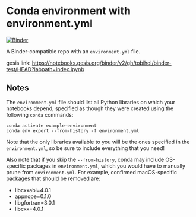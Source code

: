 # Conda environment with environment.yml

<!-- [![Binder](http://mybinder.org/badge_logo.svg)](http://mybinder.org/v2/gh/tobihol/binder-test/HEAD?filepath=index.ipynb) -->
[![Binder](https://mybinder.org/badge_logo.svg)](https://mybinder.org/v2/gh/tobihol/binder-test/HEAD?labpath=index.ipynb)

A Binder-compatible repo with an `environment.yml` file.

<!-- alt: https://mybinder.org/v2/gh/tobihol/binder-test/HEAD?labpath=index.ipynb -->

gesis link: https://notebooks.gesis.org/binder/v2/gh/tobihol/binder-test/HEAD?labpath=index.ipynb

## Notes
The `environment.yml` file should list all Python libraries on which your notebooks
depend, specified as though they were created using the following `conda` commands:

```
conda activate example-environment
conda env export --from-history -f environment.yml
```

Note that the only libraries available to you will be the ones specified in
the `environment.yml`, so be sure to include everything that you need! 

Also note that if you skip the `--from-history`, conda may include OS-specific
packages in `environment.yml`, which you would have to manually prune from
`environment.yml`.  For example, confirmed macOS-specific packages that should
be removed are:

* libcxxabi=4.0.1
* appnope=0.1.0
* libgfortran=3.0.1
* libcxx=4.0.1

